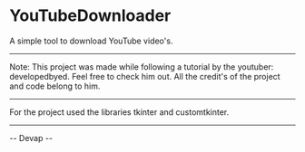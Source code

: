 # YouTubeDownloader
A simple tool to download YouTube video's. 

---

Note: This project was made while following a tutorial by the youtuber: developedbyed. Feel free to check him out.
All the credit's of the project and code belong to him.

---

For the project used the libraries tkinter and customtkinter.


---
-- Devap --
